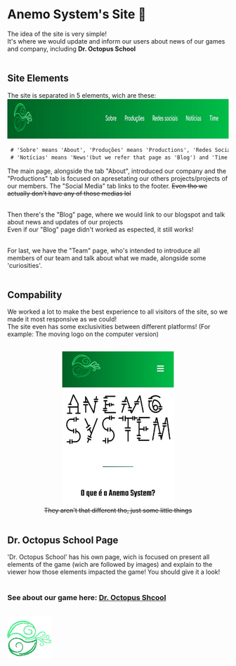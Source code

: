 <h1>Anemo System's Site 🍃</h1>
The idea of the site is very simple!<br>
It's where we would update and inform our users about news of our games and company, including <b>Dr. Octopus School</b><br><br>

<h2> Site Elements </h2>
The site is separated in 5 elements, wich are these:<br>
<img src="img/tabs.jpg" alt="AnemoSystem Tabs" loading="lazy" style="width:100%; height:90px;">

 ```diff
  # 'Sobre' means 'About', 'Produções' means 'Productions', 'Redes Sociais' means 'Social Media', 
  # 'Notícias' means 'News'(but we refer that page as 'Blog') and 'Time' means 'Team'
 ```

The main page, alongside the tab "About", introduced our company and the "Productions" tab is focused on apresetating our others projects/projects of our members. The "Social Media" tab links to the footer. <s>Even tho we actually don't have any of those medias lol</s><br><br>

Then there's the "Blog" page, where we would link to our blogspot and talk about news and updates of our projects<br>
Even if our "Blog" page didn't worked as espected, it still works!<br><br>

For last, we have the "Team" page, who's intended to introduce all members of our team and talk about what we made, alongside some 'curiosities'.<br><br>

<h2> Compability </h2>
We worked a lot to make the best experience to all visitors of the site, so we made it most responsive as we could!<br>
The site even has some exclusivities between different platforms! (For example: The moving logo on the computer version)<br><br>
<p align="center">
  <img src="img/mobile.jpg" alt="AnemoSystem Mobile" loading="lazy" style="height:350px;"><br>
<s>They aren't that different tho, just some little things</s><br><br>
</p>

<h2> Dr. Octopus School Page </h2>
'Dr. Octopus School' has his own page, wich is focused on present all elements of the game (wich are followed by images)
and explain to the viewer how those elements impacted the game! You should give it a look!<br><br>

<h3>See about our game here: <a href="https://github.com/GGGCD-TCC/dr-octopus-school"> Dr. Octopus Shcool</a></h3><br>
 <a href="https://gggcd-tcc.github.io/anemo-system-website/">
 <img src="img/logo.png" alt="AnemoSystem Logo" loading="lazy" style="width:100px; height:100px;">
 </a>
